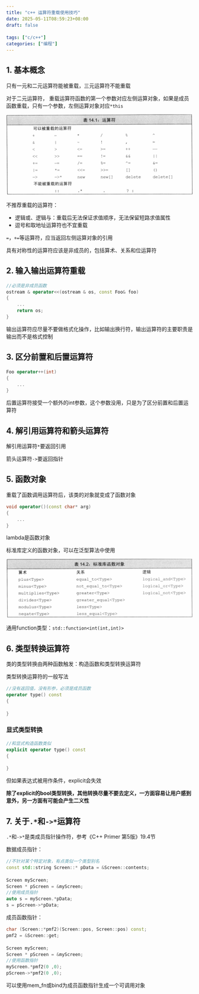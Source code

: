 ```yaml
---
title: "c++ 运算符重载使用技巧"
date: 2025-05-11T08:59:23+08:00
draft: false

tags: ["c/c++"]
categories: ["编程"]
---
```


## 1. 基本概念

只有一元和二元运算符能被重载，三元运算符不能重载

对于二元运算符， 重载运算符函数的第一个参数对应左侧运算对象，如果是成员函数重载，只有一个参数，左侧运算对象对应`*this`

![operators-can-be-overloaded.png](/posts/67.cpp-operator-overloading-tricks/operators-can-be-overloaded.png)

不推荐重载的运算符：
- 逻辑或、逻辑与：重载后无法保证求值顺序，无法保留短路求值属性
- 逗号和取地址运算符也不宜重载

`=`，`+=`等运算符，应当返回左侧运算对象的引用

具有对称性的运算符应该是非成员的，包括算术、关系和位运算符

## 2. 输入输出运算符重载

```cpp
//必须是非成员函数
ostream & operator<<(ostream & os, const Foo& foo)
{
    ...
    return os;
}
```

输出运算符应尽量不要做格式化操作，比如输出换行符，输出运算符的主要职责是输出而不是格式控制

## 3. 区分前置和后置运算符

```cpp
Foo operator++(int)
{
    ...
}
```

后置运算符接受一个额外的int参数，这个参数没用，只是为了区分前置和后置运算符

## 4. 解引用运算符和箭头运算符

解引用运算符`*`要返回引用

箭头运算符`->`要返回指针

## 5. 函数对象

重载了函数调用运算符后，该类的对象就变成了函数对象

```cpp
void operator()(const char* arg)
{
    ...
}
```

lambda是函数对象

标准库定义的函数对象，可以在泛型算法中使用

![std-function-objects.png](/posts/67.cpp-operator-overloading-tricks/std-function-objects.png)

通用function类型：`std::function<int(int,int)>`

## 6. 类型转换运算符

类的类型转换由两种函数触发：构造函数和类型转换运算符

类型转换运算符的一般写法

```cpp
//没有返回值，没有形参，必须是成员函数
operator type() const
{

}
```

### 显式类型转换

```cpp
//和显式构造函数类似
explicit operator type() const
{

}
```

但如果表达式被用作条件，explicit会失效

**除了explicit的bool类型转换，其他转换尽量不要去定义，一方面容易让用户感到意外，另一方面有可能会产生二义性**

## 7. 关于`.*`和`->*`运算符

`.*`和`->*`是类成员指针操作符，参考《C++ Primer 第5版》19.4节

数据成员指针：

```cpp
//不针对某个特定对象，有点类似一个类型别名
const std::string Screen::* pData = &Screen::contents;

Screen myScreen;
Screen * pScreen = &myScreen;
//使用成员指针
auto s = myScreen.*pData;
s = pScreen->*pData;
```

成员函数指针：

```cpp
char (Screen::*pmf2)(Screen::pos, Screen::pos) const;
pmf2 = &Screen::get; 

Screen myScreen;
Screen * pScreen = &myScreen;
//使用函数指针
myScreen.*pmf2(0 ,0);
pScreen->*pmf2(0 ,0);
```

可以使用mem_fn或bind为成员函数指针生成一个可调用对象

